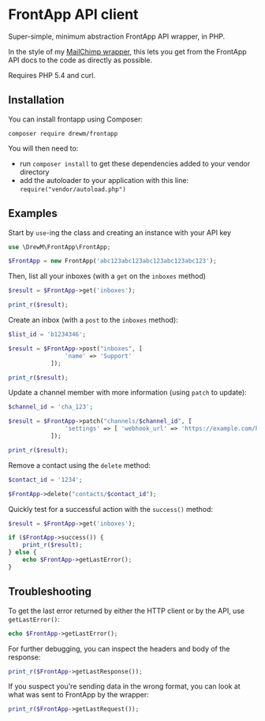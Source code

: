 FrontApp API client
===================

Super-simple, minimum abstraction FrontApp API wrapper, in PHP.

In the style of my [MailChimp wrapper](https://github.com/drewm/mailchimp-api), this lets you get from the FrontApp API docs to the code as directly as possible.

Requires PHP 5.4 and curl.

Installation
------------

You can install frontapp using Composer:

```
composer require drewm/frontapp
```

You will then need to:
* run ``composer install`` to get these dependencies added to your vendor directory
* add the autoloader to your application with this line: ``require("vendor/autoload.php")``

Examples
--------

Start by `use`-ing the class and creating an instance with your API key

```php
use \DrewM\FrontApp\FrontApp;

$FrontApp = new FrontApp('abc123abc123abc123abc123abc123');
```

Then, list all your inboxes (with a `get` on the `inboxes` method)

```php
$result = $FrontApp->get('inboxes');

print_r($result);
```

Create an inbox (with a `post` to the `inboxes` method):

```php
$list_id = 'b1234346';

$result = $FrontApp->post("inboxes", [
				'name' => 'Support'
			]);

print_r($result);
```

Update a channel member with more information (using `patch` to update):

```php
$channel_id = 'cha_123';

$result = $FrontApp->patch("channels/$channel_id", [
				'settings' => [ 'webhook_url' => 'https://example.com/hook' ]
			]);

print_r($result);
```

Remove a contact using the `delete` method:

```php
$contact_id = '1234';

$FrontApp->delete("contacts/$contact_id");
```

Quickly test for a successful action with the `success()` method:

```php
$result = $FrontApp->get('inboxes');

if ($FrontApp->success()) {
	print_r($result);	
} else {
	echo $FrontApp->getLastError();
}
```

Troubleshooting
---------------

To get the last error returned by either the HTTP client or by the API, use `getLastError()`:

```php
echo $FrontApp->getLastError();
```

For further debugging, you can inspect the headers and body of the response:

```php
print_r($FrontApp->getLastResponse());
```

If you suspect you're sending data in the wrong format, you can look at what was sent to FrontApp by the wrapper:

```php
print_r($FrontApp->getLastRequest());
```

